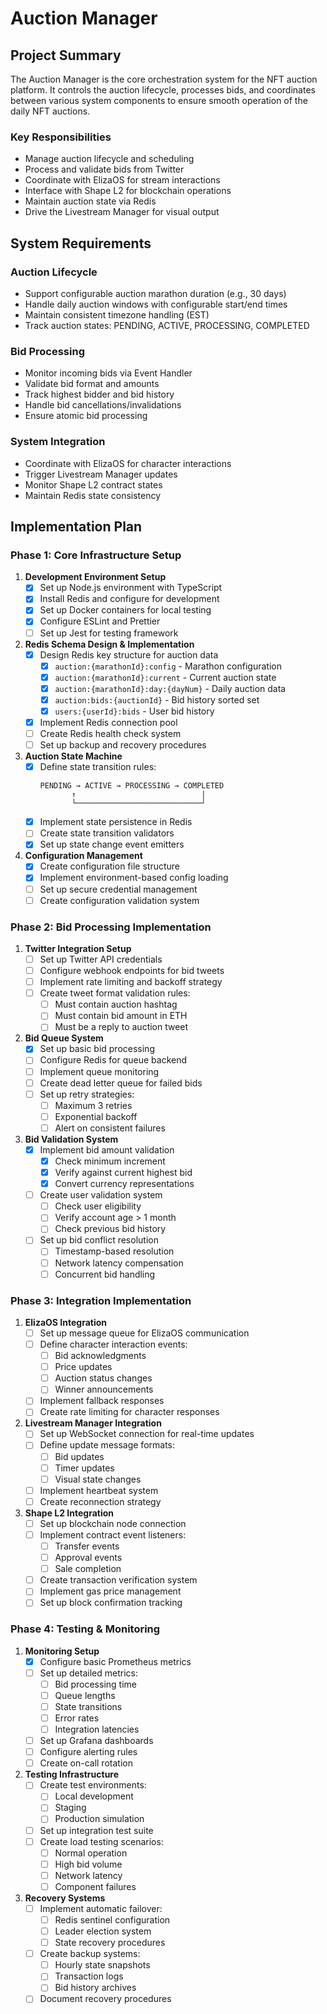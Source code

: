 # Auction Manager

## Project Summary
The Auction Manager is the core orchestration system for the NFT auction platform. It controls the auction lifecycle, processes bids, and coordinates between various system components to ensure smooth operation of the daily NFT auctions.

### Key Responsibilities
- Manage auction lifecycle and scheduling
- Process and validate bids from Twitter
- Coordinate with ElizaOS for stream interactions
- Interface with Shape L2 for blockchain operations
- Maintain auction state via Redis
- Drive the Livestream Manager for visual output

## System Requirements

### Auction Lifecycle
- Support configurable auction marathon duration (e.g., 30 days)
- Handle daily auction windows with configurable start/end times
- Maintain consistent timezone handling (EST)
- Track auction states: PENDING, ACTIVE, PROCESSING, COMPLETED

### Bid Processing
- Monitor incoming bids via Event Handler
- Validate bid format and amounts
- Track highest bidder and bid history
- Handle bid cancellations/invalidations
- Ensure atomic bid processing

### System Integration
- Coordinate with ElizaOS for character interactions
- Trigger Livestream Manager updates
- Monitor Shape L2 contract states
- Maintain Redis state consistency

## Implementation Plan

### Phase 1: Core Infrastructure Setup

1. **Development Environment Setup**
   - [x] Set up Node.js environment with TypeScript
   - [x] Install Redis and configure for development
   - [x] Set up Docker containers for local testing
   - [x] Configure ESLint and Prettier
   - [ ] Set up Jest for testing framework

2. **Redis Schema Design & Implementation**
   - [x] Design Redis key structure for auction data
     - [x] `auction:{marathonId}:config` - Marathon configuration
     - [x] `auction:{marathonId}:current` - Current auction state
     - [x] `auction:{marathonId}:day:{dayNum}` - Daily auction data
     - [x] `auction:bids:{auctionId}` - Bid history sorted set
     - [x] `users:{userId}:bids` - User bid history
   - [x] Implement Redis connection pool
   - [ ] Create Redis health check system
   - [ ] Set up backup and recovery procedures

3. **Auction State Machine**
   - [x] Define state transition rules:
     ```
     PENDING → ACTIVE → PROCESSING → COMPLETED
            ↑                            |
            └────────────────────────────┘
     ```
   - [x] Implement state persistence in Redis
   - [ ] Create state transition validators
   - [x] Set up state change event emitters

4. **Configuration Management**
   - [x] Create configuration file structure
   - [x] Implement environment-based config loading
   - [ ] Set up secure credential management
   - [ ] Create configuration validation system

### Phase 2: Bid Processing Implementation

1. **Twitter Integration Setup**
   - [ ] Set up Twitter API credentials
   - [ ] Configure webhook endpoints for bid tweets
   - [ ] Implement rate limiting and backoff strategy
   - [ ] Create tweet format validation rules:
     - [ ] Must contain auction hashtag
     - [ ] Must contain bid amount in ETH
     - [ ] Must be a reply to auction tweet

2. **Bid Queue System**
   - [x] Set up basic bid processing
   - [ ] Configure Redis for queue backend
   - [ ] Implement queue monitoring
   - [ ] Create dead letter queue for failed bids
   - [ ] Set up retry strategies:
     - [ ] Maximum 3 retries
     - [ ] Exponential backoff
     - [ ] Alert on consistent failures

3. **Bid Validation System**
   - [x] Implement bid amount validation
     - [x] Check minimum increment
     - [x] Verify against current highest bid
     - [x] Convert currency representations
   - [ ] Create user validation system
     - [ ] Check user eligibility
     - [ ] Verify account age > 1 month
     - [ ] Check previous bid history
   - [ ] Set up bid conflict resolution
     - [ ] Timestamp-based resolution
     - [ ] Network latency compensation
     - [ ] Concurrent bid handling

### Phase 3: Integration Implementation

1. **ElizaOS Integration**
   - [ ] Set up message queue for ElizaOS communication
   - [ ] Define character interaction events:
     - [ ] Bid acknowledgments
     - [ ] Price updates
     - [ ] Auction status changes
     - [ ] Winner announcements
   - [ ] Implement fallback responses
   - [ ] Create rate limiting for character responses

2. **Livestream Manager Integration**
   - [ ] Set up WebSocket connection for real-time updates
   - [ ] Define update message formats:
     - [ ] Bid updates
     - [ ] Timer updates
     - [ ] Visual state changes
   - [ ] Implement heartbeat system
   - [ ] Create reconnection strategy

3. **Shape L2 Integration**
   - [ ] Set up blockchain node connection
   - [ ] Implement contract event listeners:
     - [ ] Transfer events
     - [ ] Approval events
     - [ ] Sale completion
   - [ ] Create transaction verification system
   - [ ] Implement gas price management
   - [ ] Set up block confirmation tracking

### Phase 4: Testing & Monitoring

1. **Monitoring Setup**
   - [x] Configure basic Prometheus metrics
   - [ ] Set up detailed metrics:
     - [ ] Bid processing time
     - [ ] Queue lengths
     - [ ] State transitions
     - [ ] Error rates
     - [ ] Integration latencies
   - [ ] Set up Grafana dashboards
   - [ ] Configure alerting rules
   - [ ] Create on-call rotation

2. **Testing Infrastructure**
   - [ ] Create test environments:
     - [ ] Local development
     - [ ] Staging
     - [ ] Production simulation
   - [ ] Set up integration test suite
   - [ ] Create load testing scenarios:
     - [ ] Normal operation
     - [ ] High bid volume
     - [ ] Network latency
     - [ ] Component failures

3. **Recovery Systems**
   - [ ] Implement automatic failover:
     - [ ] Redis sentinel configuration
     - [ ] Leader election system
     - [ ] State recovery procedures
   - [ ] Create backup systems:
     - [ ] Hourly state snapshots
     - [ ] Transaction logs
     - [ ] Bid history archives
   - [ ] Document recovery procedures
```